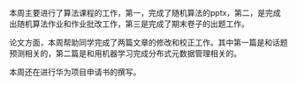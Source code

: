 本周主要进行了算法课程的工作，第一，完成了随机算法的pptx，第二，是完成出随机算法作业和作业批改工作，第三是完成了期末卷子的出题工作。

论文方面，本周帮助同学完成了两篇文章的修改和校正工作。其中第一篇是和话题预测相关的，第二篇是和用机器学习完成分布式元数据管理相关的。

本周还在进行华为项目申请书的撰写。
